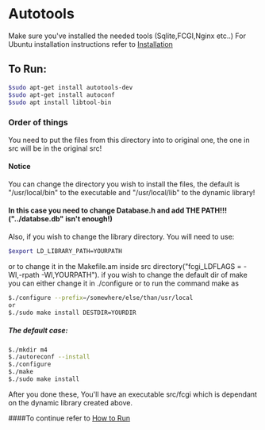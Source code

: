 # Autotools

Make sure you've installed the needed tools (Sqlite,FCGI,Nginx etc..)
For Ubuntu installation instructions refer to [Installation](Installation.md)

## To Run:
```bash
$sudo apt-get install autotools-dev
$sudo apt-get install autoconf
$sudo apt install libtool-bin
```

### Order of things

You need to put the files from this directory into to original one, the one in src will be in the original src!

#### Notice
You can change the directory you wish to install the files, the default is "/usr/local/bin" to the executable and "/usr/local/lib" to the dynamic library!

#### In this case you need to change Database.h and add THE PATH!!!("../databse.db" isn't enough!)

Also, if you wish to change the library directory. You will need to use:
```bash
$export LD_LIBRARY_PATH=YOURPATH
```
or to change it in the Makefile.am inside src directory("fcgi_LDFLAGS = -Wl,-rpath -Wl,YOURPATH").
if you wish to change the default dir of make you can either change it in ./configure or to run the command make as 
```bash
$./configure --prefix=/somewhere/else/than/usr/local
or
$./sudo make install DESTDIR=YOURDIR
```

##### The default case:

```bash
$./mkdir m4
$./autoreconf --install
$./configure
$./make
$./sudo make install
```

After you done these, You'll have an executable src/fcgi which is dependant on the dynamic library created above.

####To continue refer to [How to Run](Running.md)
